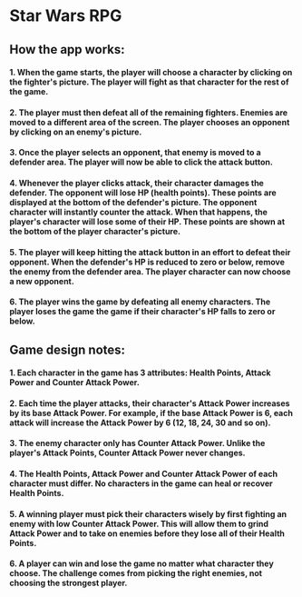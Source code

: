 # Star Wars RPG

## How the app works:

#### 1. When the game starts, the player will choose a character by clicking on the fighter's picture. The player will fight as that character for the rest of the game.

#### 2. The player must then defeat all of the remaining fighters. Enemies are moved to a different area of the screen. The player chooses an opponent by clicking on an enemy's picture.

#### 3. Once the player selects an opponent, that enemy is moved to a defender area. The player will now be able to click the attack button.

#### 4. Whenever the player clicks attack, their character damages the defender. The opponent will lose HP (health points). These points are displayed at the bottom of the defender's picture. The opponent character will instantly counter the attack. When that happens, the player's character will lose some of their HP. These points are shown at the bottom of the player character's picture.

#### 5. The player will keep hitting the attack button in an effort to defeat their opponent. When the defender's HP is reduced to zero or below, remove the enemy from the defender area. The player character can now choose a new opponent.

#### 6. The player wins the game by defeating all enemy characters. The player loses the game the game if their character's HP falls to zero or below.

## Game design notes:

#### 1. Each character in the game has 3 attributes: Health Points, Attack Power and Counter Attack Power.

#### 2. Each time the player attacks, their character's Attack Power increases by its base Attack Power. For example, if the base Attack Power is 6, each attack will increase the Attack Power by 6 (12, 18, 24, 30 and so on).

#### 3. The enemy character only has Counter Attack Power. Unlike the player's Attack Points, Counter Attack Power never changes.

#### 4. The Health Points, Attack Power and Counter Attack Power of each character must differ. No characters in the game can heal or recover Health Points. 

#### 5. A winning player must pick their characters wisely by first fighting an enemy with low Counter Attack Power. This will allow them to grind Attack Power and to take on enemies before they lose all of their Health Points. 

#### 6. A player can win and lose the game no matter what character they choose. The challenge comes from picking the right enemies, not choosing the strongest player.